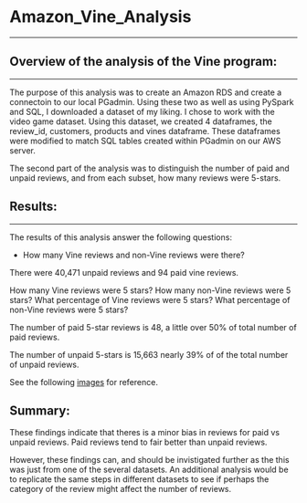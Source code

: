 # Amazon_Vine_Analysis
---

## Overview of the analysis of the Vine program:
---
The purpose of this analysis was to create an Amazon RDS and create a connectoin to our local PGadmin. Using these two as well as using PySpark and SQL, I downloaded a dataset of my liking. I chose to work with the video game dataset. Using this dataset, we created 4 dataframes, the review_id, customers, products and vines dataframe. These dataframes were modified to match SQL tables created within PGadmin on our AWS server.

The second part of the analysis was to distinguish the number of paid and unpaid reviews, and from each subset, how many reviews were 5-stars.

## Results:
---
The results of this analysis answer the following questions:

- How many Vine reviews and non-Vine reviews were there?

There were 40,471 unpaid reviews and 94 paid vine reviews.

How many Vine reviews were 5 stars? How many non-Vine reviews were 5 stars?
What percentage of Vine reviews were 5 stars? What percentage of non-Vine reviews were 5 stars?

The number of paid 5-star reviews is 48, a little over 50% of total number of paid reviews.

The number of unpaid 5-stars is 15,663 nearly 39% of of the total number of unpaid reviews.

See the following [images](https://github.com/evflores001/Amazon_Vine_Analysis/tree/main/images) for reference.

## Summary:

These findings indicate that theres is a minor bias in reviews for paid vs unpaid reviews. Paid reviews tend to fair better than unpaid reviews.

However, these findings can, and should be invistigated further as the this was just from one of the several datasets. An additional analysis would be to replicate the same steps in different datasets to see if perhaps the category of the review might affect the number of reviews.
